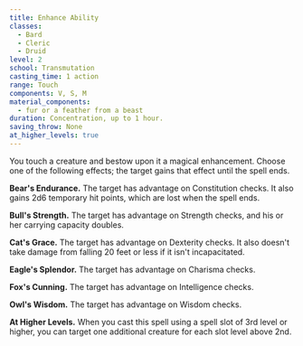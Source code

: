 ```yaml
---
title: Enhance Ability
classes:
  - Bard
  - Cleric
  - Druid
level: 2
school: Transmutation
casting_time: 1 action
range: Touch
components: V, S, M
material_components:
  - fur or a feather from a beast
duration: Concentration, up to 1 hour.
saving_throw: None
at_higher_levels: true
---
```


You touch a creature and bestow upon it a magical enhancement. Choose one of the following effects; the target gains that effect until the spell ends.

**Bear's Endurance.** The target has advantage on Constitution checks. It also gains 2d6 temporary hit points, which are lost when the spell ends.

**Bull's Strength.** The target has advantage on Strength checks, and his or her carrying capacity doubles.

**Cat's Grace.** The target has advantage on Dexterity checks. It also doesn't take damage from falling 20 feet or less if it isn't incapacitated.

**Eagle's Splendor.** The target has advantage on Charisma checks.

**Fox's Cunning.** The target has advantage on Intelligence checks.

**Owl's Wisdom.** The target has advantage on Wisdom checks.

**At Higher Levels.** When you cast this spell using a spell slot of 3rd level or higher, you can target one additional creature for each slot level above 2nd.

